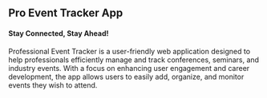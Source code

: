 ## Pro Event Tracker App

#### Stay Connected, Stay Ahead!
 Professional Event Tracker is a user-friendly web application designed to help professionals efficiently manage and track conferences, seminars, and industry events. With a focus on enhancing user engagement and career development, the app allows users to easily add, organize, and monitor events they wish to attend.


